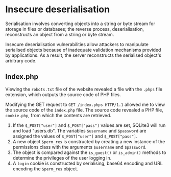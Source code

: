 # Insecure deserialisation

Serialisation involves converting objects into a string or byte stream for storage in files or databases; the reverse process, deserialisation, reconstructs an object from a string or byte stream.

Insecure deserialisation vulnerabilities allow attackers to manipulate serialised objects because of inadequate validation mechanisms provided by applications. As a result, the server reconstructs the serialised object's arbitrary code.

## Index.php

Viewing the `robots.txt` file of the website revealed a file with the `.phps` file extension, which outputs the source code of PHP files.

Modifying the GET request to `GET /index.phps HTTP/1.1` allowed me to view the source code of the `index.php` file.  The source code revealed a PHP file, `cookie.php`, from which the contents are retrieved. 

1.  If the `$_POST["user"]` and `$_POST["pass"]` values are set, SQLite3 will run and load "users.db". The variables `$username` and `$password` are assigned the         values of `$_POST["user"]` and `$_POST["pass"]`.
2.  A new object `$perm_res` is constructed by creating a new instance of the permissions class with the arguments `$username` and `$password`.
3.  The object is compared against the `is_guest()` or `is_admin()` methods to determine the privileges of the user logging in.
4.  A `login` cookie is constructed by serialising, base64 encoding and URL encoding the `$perm_res` object.
